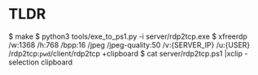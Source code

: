 # TLDR
$ make
$ python3 tools/exe_to_ps1.py -i server/rdp2tcp.exe
$ xfreerdp /w:1368 /h:768 /bpp:16 /jpeg /jpeg-quality:50 /v:{SERVER_IP} /u:{USER} /rdp2tcp:`pwd`/client/rdp2tcp +clipboard
$ cat server/rdp2tcp.ps1 |xclip -selection clipboard

